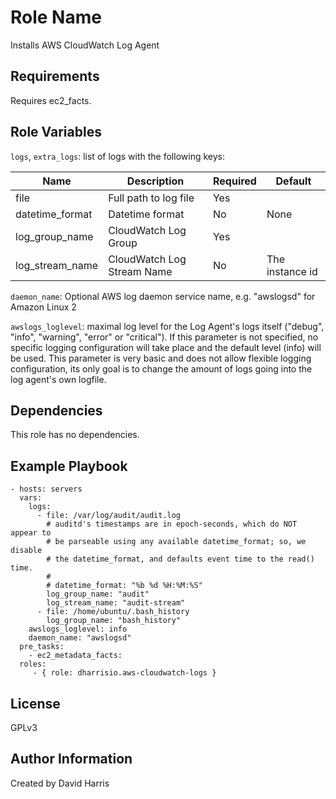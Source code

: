 Role Name
=========

Installs AWS CloudWatch Log Agent

Requirements
------------

Requires ec2_facts.

Role Variables
--------------

`logs`, `extra_logs`: list of logs with the following keys:

| Name            | Description                | Required | Default
|-----------------|----------------------------|----------|---------
| file            | Full path to log file      | Yes      |
| datetime_format | Datetime format            | No       | None
| log_group_name  | CloudWatch Log Group       | Yes      |
| log_stream_name | CloudWatch Log Stream Name | No       | The instance id

`daemon_name`: Optional AWS log daemon service name, e.g. "awslogsd" for Amazon
Linux 2

`awslogs_loglevel`: maximal log level for the Log Agent's logs itself
("debug", "info", "warning", "error" or "critical"). If this parameter is
not specified, no specific logging configuration will take place and the
default level (info) will be used. This parameter is very basic and does not
allow flexible logging configuration, its only goal is to change the amount
of logs going into the log agent's own logfile.

Dependencies
------------

This role has no dependencies.

Example Playbook
----------------

    - hosts: servers
      vars:
        logs:
          - file: /var/log/audit/audit.log
            # auditd's timestamps are in epoch-seconds, which do NOT appear to
            # be parseable using any available datetime_format; so, we disable
            # the datetime_format, and defaults event time to the read() time.
            #
            # datetime_format: "%b %d %H:%M:%S"
            log_group_name: "audit"
            log_stream_name: "audit-stream"
          - file: /home/ubuntu/.bash_history
            log_group_name: "bash_history"
        awslogs_loglevel: info
        daemon_name: "awslogsd"
      pre_tasks:
        - ec2_metadata_facts:
      roles:
         - { role: dharrisio.aws-cloudwatch-logs }

License
-------

GPLv3

Author Information
------------------

Created by David Harris
